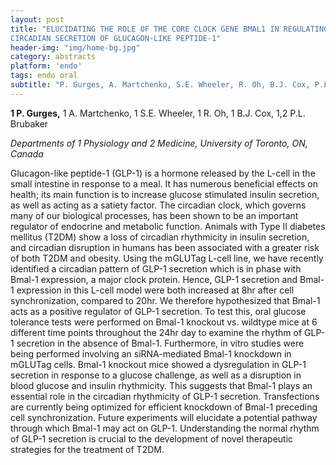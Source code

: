 ```yaml
---
layout: post
title: "ELUCIDATING THE ROLE OF THE CORE CLOCK GENE BMAL1 IN REGULATING
CIRCADIAN SECRETION OF GLUCAGON-LIKE PEPTIDE-1"
header-img: "img/home-bg.jpg"
category: abstracts
platform: 'endo'
tags: endo oral
subtitle: "P. Gurges, A. Martchenko, S.E. Wheeler, R. Oh, B.J. Cox, P.L. Brubaker"
---
```

__1 P. Gurges,__ 1 A. Martchenko, 1 S.E. Wheeler, 1 R. Oh, 1 B.J. Cox,
1,2 P.L. Brubaker

_Departments of 1 Physiology and 2 Medicine, University of Toronto, ON,
Canada_

Glucagon-like peptide-1 (GLP-1) is a hormone released by the L-cell in
the small intestine in response to a meal. It has numerous beneficial effects on health; its main function is to increase glucose stimulated insulin secretion, as well as acting as a satiety factor. The circadian clock, which governs many of our biological processes, has been shown to be an important regulator of endocrine and metabolic function. Animals with Type II diabetes mellitus (T2DM) show a loss of circadian rhythmicity in insulin secretion, and circadian disruption in humans has
been associated with a greater risk of both T2DM and obesity. Using the mGLUTag L-cell line, we have recently identified a circadian pattern of GLP-1 secretion which is in phase with Bmal-1 expression, a major clock protein. Hence, GLP-1 secretion and Bmal-1 expression in this L-cell model were both increased at 8hr after cell synchronization, compared to 20hr. We therefore hypothesized that Bmal-1 acts as a positive
regulator of GLP-1 secretion. To test this, oral glucose tolerance tests
were performed on Bmal-1 knockout vs. wildtype mice at 6 different time points throughout the 24hr day to examine the rhythm of GLP-1 secretion in the absence of Bmal-1. Furthermore, in vitro studies were being performed involving an siRNA-mediated Bmal-1 knockdown in mGLUTag cells. Bmal-1 knockout mice showed a dysregulation in GLP-1 secretion in response to a glucose challenge, as well as a disruption in blood
glucose and insulin rhythmicity. This suggests that Bmal-1 plays an
essential role in the circadian rhythmicity of GLP-1 secretion. Transfections are currently being optimized for efficient knockdown
of Bmal-1 preceding cell synchronization. Future experiments will
elucidate a potential pathway through which Bmal-1 may act on GLP-1. Understanding the  normal rhythm of GLP-1 secretion is crucial to the development of novel therapeutic
strategies for the treatment of T2DM.
